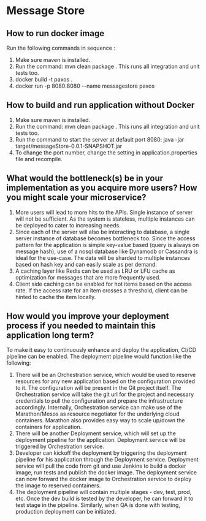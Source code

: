 #     Message Store

## How to run docker image
Run the following commands in sequence :
1) Make sure maven is installed.
2) Run the command: mvn clean package . This runs all integration and unit tests too.
3) docker build -t paxos .
4) docker run -p 8080:8080 --name messagestore paxos

## How to build and run application without Docker
1) Make sure maven is installed.
2) Run the command: mvn clean package . This runs all integration and unit tests too.
3) Run the command to start the server at default port 8080: java -jar target/messageStore-0.0.1-SNAPSHOT.jar
4) To change the port number, change the setting in application.properties file and recompile.

## What would the bottleneck(s) be in your implementation as you acquire more users? How you might scale your microservice?
1) More users will lead to more hits to the APIs. Single instance of server will not be sufficient. As the system is stateless, multiple
   instances can be deployed to cater to increasing needs.
2) Since each of the server will also be interacting to database, a single server instance of database becomes bottleneck too. Since the access pattern for the application is simple key-value based (query is always on message hash),
   use of a nosql database like Dynamodb or Cassandra is ideal for the use-case. The data will be sharded to multiple instances based on hash key and can easily scale as per demand.
3) A caching layer like Redis can be used as LRU or LFU cache as optimization for messages that are more frequently used.
4) Client side caching can be enabled for hot items based on the access rate. If the access rate for an item crosses a threshold, client can be hinted to cache the item locally.


## How would you improve your deployment process if you needed to maintain this application long term?
To make it easy to continuously enhance and deploy the application, CI/CD pipeline can be enabled. The deployment pipeline would function like the following:
1) There will be an Orchestration service, which would be used to reserve resources for any new application based on the configuration provided to it. The configuration will be present in the Git project itself.
   The Orchestration service will take the git url for the project and necessary credentials to pull the configuration and prepare the infrastructure accordingly. Internally, Orchestration service can make
   use of the Marathon/Mesos as resource negotiator for the underlying cloud containers. Marathon also provides easy way to scale up/down the containers for application.
2) There will be another Deployment service, which will set up the deployment pipeline for the application. Deployment service will be triggered by Orchestration service.
3) Developer can kickoff the deployment by triggering the deployment pipeline for his application through the Deployment service. Deployment service will pull the code from git and use Jenkins to build a
   docker image, run tests and publish the docker image. The deployment service can now forward the docker image to Orchestration service to deploy the image to reserved containers.
4) The deployment pipeline will contain multiple stages - dev, test, prod, etc. Once the dev build is tested by the developer, he can forward it to test stage in the pipeline. Similarly, when QA is done with testing,
   production deployment can be initiated.